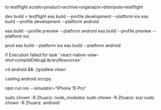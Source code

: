 to testflight
xcode>product>archive>organazor>distripute>testflight


dev build > testflight
eas build --profile development --platform ios
eas build --profile development --platform android


eas build --profile preview --platform android
eas build --profile preview --platform ios

prod
eas build --platform ios
eas build --platform android



if  Execution failed for task ':react-native-view-shot:compileDebugLibraryResources'

cd android && ./gradlew clean


casting android
scrcpy

npm run ios --simulator=“iPhone 15 Pro”

 sudo  chown -R Zhuanz: node_modules/
 sudo  chown -R Zhuanz: ios/
 sudo  chown -R Zhuanz: android/